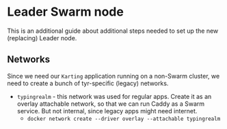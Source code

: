 # Leader Swarm node

This is an additional guide about additional steps needed to set up the new (replacing) Leader node.

## Networks

Since we need our `Karting` application running on a non-Swarm cluster, we need to create a bunch of tyr-specific (legacy) networks.

- `typingrealm` - this network was used for regular apps. Create it as an overlay attachable network, so that we can run Caddy as a Swarm service. But not internal, since legacy apps might need internet.
    - `docker network create --driver overlay --attachable typingrealm`
